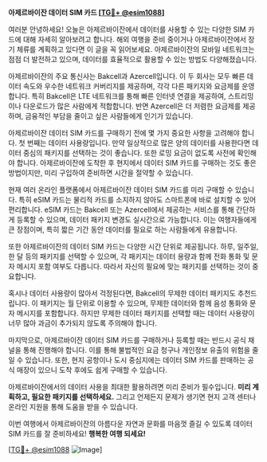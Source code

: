 **아제르바이잔 데이터 SIM 카드 [[TG💪+ @esim1088](https://t.me/s/esim1088)]**

여러분 안녕하세요! 오늘은 아제르바이잔에서 데이터를 사용할 수 있는 다양한 SIM 카드에 대해 자세히 알아보려고 합니다. 해외 여행을 준비 중이거나 아제르바이잔에서 장기 체류를 계획하고 있다면 이 글을 꼭 읽어보세요. 아제르바이잔의 모바일 네트워크는 점점 더 발전하고 있으며, 데이터를 효율적으로 활용할 수 있는 방법도 다양해졌습니다.

아제르바이잔의 주요 통신사는 Bakcell과 Azercell입니다. 이 두 회사는 모두 빠른 데이터 속도와 우수한 네트워크 커버리지를 제공하며, 각각 다른 패키지와 요금제를 운영합니다. 특히 Bakcell은 LTE 네트워크를 통해 빠른 인터넷 연결을 제공하여, 스트리밍이나 다운로드가 많은 사람에게 적합합니다. 반면 Azercell은 더 저렴한 요금제를 제공하며, 금융적인 부담을 줄이고 싶은 사람들에게 인기가 있습니다.

아제르바이잔 데이터 SIM 카드를 구매하기 전에 몇 가지 중요한 사항을 고려해야 합니다. 첫 번째는 데이터 사용량입니다. 만약 일상적으로 많은 양의 데이터를 사용한다면 데이터 중심의 패키지를 선택하는 것이 좋습니다. 또한 로밍 요금이 없도록 사전에 확인해야 합니다. 아제르바이잔에 도착한 후 현지에서 데이터 SIM 카드를 구매하는 것도 좋은 방법이지만, 미리 구입하여 준비하면 시간을 절약할 수 있습니다.

현재 여러 온라인 플랫폼에서 아제르바이잔 데이터 SIM 카드를 미리 구매할 수 있습니다. 특히 eSIM 카드는 물리적 카드를 소지하지 않아도 스마트폰에 바로 설치할 수 있어 편리합니다. eSIM 카드는 Bakcell 또는 Azercell에서 제공하는 서비스를 통해 간단하게 등록할 수 있으며, 데이터 패키지 변경도 실시간으로 가능합니다. 이는 여행자들에게 큰 장점이며, 특히 짧은 기간 동안 데이터를 필요로 하는 사람들에게 유용합니다.

또한 아제르바이잔의 데이터 SIM 카드는 다양한 시간 단위로 제공됩니다. 하루, 일주일, 한 달 등의 패키지를 선택할 수 있으며, 각 패키지는 데이터 용량과 함께 전화 통화 및 문자 메시지 포함 여부도 다릅니다. 따라서 자신의 필요에 맞는 패키지를 선택하는 것이 중요합니다.

혹시나 데이터 사용량이 많아서 걱정된다면, Bakcell의 무제한 데이터 패키지도 추천드립니다. 이 패키지는 월 단위로 이용할 수 있으며, 무제한 데이터와 함께 음성 통화와 문자 메시지를 포함합니다. 하지만 무제한 데이터 패키지를 선택할 때는 데이터 사용량이 너무 많아 과금이 추가되지 않도록 주의해야 합니다.

마지막으로, 아제르바이잔 데이터 SIM 카드를 구매하거나 등록할 때는 반드시 공식 채널을 통해 진행해야 합니다. 이를 통해 불법적인 요금 청구나 개인정보 유출의 위험을 줄일 수 있습니다. 또한, 현지 공항이나 도시 중심지에는 데이터 SIM 카드를 판매하는 공식 매장이 있으니 도착 후에도 쉽게 구매할 수 있습니다.

아제르바이잔에서의 데이터 사용을 최대한 활용하려면 미리 준비가 필수입니다. **미리 계획하고, 필요한 패키지를 선택하세요.** 그리고 언제든지 문제가 생기면 현지 고객 센터나 온라인 지원을 통해 도움을 받을 수 있습니다.

이번 여행에서 아제르바이잔의 아름다운 자연과 문화를 마음껏 즐길 수 있도록 데이터 SIM 카드를 잘 준비하세요! **행복한 여행 되세요!** 

[[TG💪+ @esim1088](https://t.me/s/esim1088) ![Image](https://i.postimg.cc/Y0z9fWf4/image.png)]